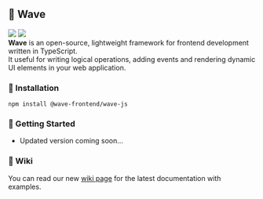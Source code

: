 ## 🌊 Wave
<img src="https://img.shields.io/badge/version-v1.0.0-blue"/> <img src="https://img.shields.io/badge/license-MIT-green"/><br/>
**Wave** is an open-source, lightweight framework for frontend development written in TypeScript.<br/>
It useful for writing logical operations, adding events and rendering dynamic UI elements in your web application.

### 📄 Installation
```
npm install @wave-frontend/wave-js
```

### 👋 Getting Started
- Updated version coming soon...

### 📖 Wiki
You can read our new [wiki page](https://github.com/flowxrc/wave/wiki) for the latest documentation with examples.